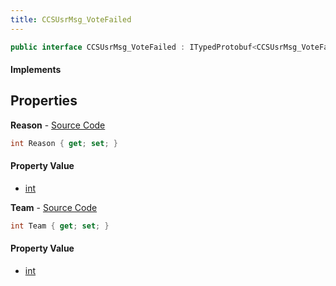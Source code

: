 ```yaml
---
title: CCSUsrMsg_VoteFailed
---
```


```csharp
public interface CCSUsrMsg_VoteFailed : ITypedProtobuf<CCSUsrMsg_VoteFailed>, INativeHandle, INetMessage<CCSUsrMsg_VoteFailed>, IDisposable
```

#### Implements

## Properties

**Reason** - [Source Code](https://github.com/swiftly-solution/swiftlys2/blob/master/managed/src/SwiftlyS2.Generated/Protobufs/Interfaces/CCSUsrMsg_VoteFailed.cs#L21)

```csharp
int Reason { get; set; }
```

#### Property Value

- [int](https://learn.microsoft.com/dotnet/api/system.int32)

**Team** - [Source Code](https://github.com/swiftly-solution/swiftlys2/blob/master/managed/src/SwiftlyS2.Generated/Protobufs/Interfaces/CCSUsrMsg_VoteFailed.cs#L18)

```csharp
int Team { get; set; }
```

#### Property Value

- [int](https://learn.microsoft.com/dotnet/api/system.int32)

